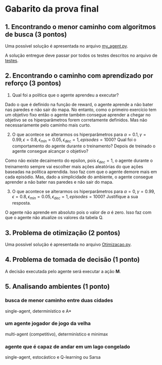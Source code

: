 # Gabarito da prova final

## 1. Encontrando o menor caminho com algoritmos de busca (3 pontos)

Uma possível solução é apresentada no arquivo [my_agent.py](./src/my_agent.py).

A solução entregue deve passar por todos os testes descritos no arquivo de [testes](./src/test_my_agent_depois_entrega.py).

## 2. Encontrando o caminho com aprendizado por reforço (3 pontos)

1. Qual foi a política que o agente aprendeu a executar?

Dado o que é definido na função de reward, o agente aprende a não bater nas paredes e não sair do mapa. No entanto, como o primeiro exercício tem um objetivo fixo então o agente também consegue aprender a chegar no objetivo se os hiperparâmetros forem corretamente definidos. Mas não necessariamente pelo caminho mais curto. 

2. O que acontece se alterarmos os hiperparâmetros para $\alpha = 0.1, \gamma = 0.99, \epsilon = 0.8, \epsilon_{min} = 0.05, \epsilon_{dec} = 1, episodes = 1000$? Qual foi o comportamento do agente durante o treinamento? Depois de treinado o agente consegue alcançar o objetivo?

Como não existe decaimento do epsilon, pois $\epsilon_{dec}=1$, o agente durante o treinamento sempre vai escolher mais ações aleatórias do que ações baseadas na política aprendida. Isso faz com que o agente demore mais em cada episódio. Mas, dado a simplicidade do ambiente, o agente consegue aprender a não bater nas paredes e não sair do mapa. 

3. O que acontece se alterarmos os hiperparâmetros para $\alpha = 0, \gamma = 0.99, \epsilon = 0.8, \epsilon_{min} = 0.05, \epsilon_{dec} = 1, episodes = 1000$? Justifique a sua resposta. 

O agente não aprende em absoluto pois o valor de $\alpha$ é zero. Isso faz com que o agente não atualize os valores da tabela Q.

## 3. Problema de otimização (2 pontos)

Uma possível solução é apresentada no arquivo [Otimizacao.py](./src/Otimizacao.py).

## 4. Problema de tomada de decisão (1 ponto)

A decisão executada pelo agente será executar a ação **M**. 

## 5. Analisando ambientes (1 ponto)

### busca de menor caminho entre duas cidades 

single-agent, determinístico e A*

### um agente jogador de jogo da velha

multi-agent (competitivo), determinístico e minimax

### agente que é capaz de andar em um lago congelado

single-agent, estocástico e Q-learning ou Sarsa